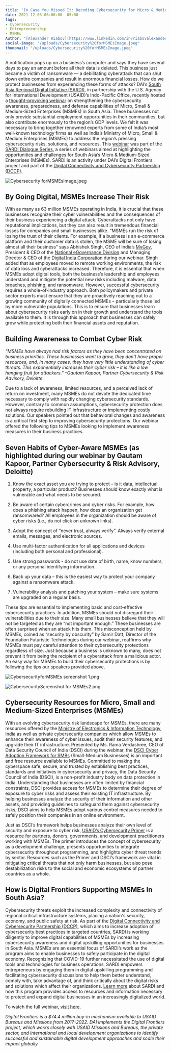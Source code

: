 ```yaml
---
title: 'In Case You Missed It: Decoding Cybersecurity for Micro & Medium-Sized Enterprises'
date: 2021-12-03 06:00:00 -05:00
tags:
- Cybersecurity
- Entrepreneurship
- MSMEs
Author: "[Alexander Riabov](https://www.linkedin.com/in/riabovalexander/)"
social-image: "/uploads/Cybersecurity%20forMSMEsImage.jpeg"
thumbnail: "/uploads/Cybersecurity%20forMSMEsImage.jpeg"
---
```


A notification pops up on a business’s computer and says they have several days to pay an amount before all their data is deleted. This business just became a victim of ransomware — a debilitating cyberattack that can shut down entire companies and result in enormous financial losses. How do we protect businesses from experiencing these forms of attacks? DAI’s [South Asia Regional Digital Initiative (SARDI),](https://www.usaid.gov/digital-development/sardi-factsheet) in partnership with the U.S. Agency for International Development (USAID)’s Indo-Pacific Office, recently hosted a [thought-provoking webinar](https://www.youtube.com/watch?v=wBywomxU6qI&t=2942s) on strengthening the cybersecurity awareness, preparedness, and defense capabilities of Micro, Small & Medium-Sized Enterprises (MSMEs) in South Asia. These businesses not only provide substantial employment opportunities in their communities, but also contribute enormously to the region’s GDP levels. We felt it was necessary to bring together renowned experts from some of India’s most well-known technology firms as well as India’s Ministry of Micro, Small & Medium Enterprises (MSMEs) to address the region’s pressing cybersecurity risks, solutions, and resources. This [webinar](https://www.youtube.com/watch?v=wBywomxU6qI&t=2942s) was part of the [SARDI Dialogue Series](https://app.livestorm.co/usaid/sardi), a series of webinars aimed at highlighting the opportunities and challenges for South Asia’s Micro & Medium-Sized Enterprises (MSMEs). SARDI is an activity under DAI’s Digital Frontiers project and part of the [Digital Connectivity and Cybersecurity Partnership (DCCP)](https://www.usaid.gov/digital-development/digital-connectivity-cybersecurity-partnership).

![Cybersecurity forMSMEsImage.jpeg](/uploads/Cybersecurity%20forMSMEsImage.jpeg)

<!--more-->

## By Going Digital, MSMEs Increase Their Risk

With as many as 63 million MSMEs operating in India, it is crucial that these businesses recognize their cyber vulnerabilities and the consequences of their business experiencing a digital attack. Cyberattacks not only have reputational implications, but they can also result in tremendous financial losses for companies and small businesses alike. “MSMEs run the risk of losing the trust of their clients. For example, if a business is an e-commerce platform and their customer data is stolen, the MSME will be sure of losing almost all their business” says Abhishek Singh, CEO of India’s [MyGov](https://www.mygov.in/covid-19/), President & CEO of the [National eGovernance Division](https://negd.gov.in/) and Managing Director & CEO of the [Digital India Corporation](https://dic.gov.in/) during our webinar. Singh added that as employees moved to remote working environments, the risk of data loss and cyberattacks increased. Therefore, it is essential that when MSMEs adopt digital tools, both the business’s leadership and employees understand and mitigate the potential new risks including malware, data breaches, phishing, and ransomware. However, successful cybersecurity requires a whole-of-industry approach. Both policymakers and private sector experts must ensure that they are proactively reaching out to a growing community of digitally connected MSMEs – particularly those led by more vulnerable populations. This is to ensure that businesses learn about cybersecurity risks early on in their growth and understand the tools available to them. It is through this approach that businesses can safely grow while protecting both their financial assets and reputation.

## Building Awareness to Combat Cyber Risk

*“MSMEs have always had risk factors as they have been concentrated on business priorities. These businesses want to grow, they don’t have proper resources, and, in many cases, they have very little understanding of cyber threats. This exponentially increases their cyber risk – it is like a low hanging fruit for attackers.” –Gautam Kapoor, Partner Cybersecurity & Risk Advisory, Deloitte.*

Due to a lack of awareness, limited resources, and a perceived lack of return on investment, many MSMEs do not devote the dedicated time necessary to comply with rapidly changing cybersecurity standards. However, contrary to common assumptions, cybersecurity protection does not always require rebuilding IT infrastructure or implementing costly solutions. Our speakers pointed out that behavioral changes and awareness is a critical first step to improving cybersecurity protections. Our webinar offered the following tips to MSMEs looking to implement awareness measures in their business practices.

## Seven Habits of Cyber-Aware MSMEs (as highlighted during our webinar by Gautam Kapoor, Partner Cybersecurity & Risk Advisory, Deloitte)

1. Know the exact asset you are trying to protect – is it data, intellectual property, a particular product? Businesses should know exactly what is vulnerable and what needs to be secured.

2. Be aware of certain cybercrimes and cyber risks. For example, how does a phishing attack happen, how does an organization get ransomwared? All employees in the organization should be aware of cyber risks (i.e., do not click on unknown links).

3. Adopt the concept of “never trust, always verify”. Always verify external emails, messages, and electronic sources.

4. Use multi-factor authentication for all applications and devices (including both personal and professional).

5. Use strong passwords - do not use date of birth, name, know numbers, or any personal identifying information.

6. Back up your data – this is the easiest way to protect your company against a ransomware attack.

7. Vulnerability analysis and patching your system – make sure systems are upgraded on a regular basis.

These tips are essential to implementing basic and cost-effective cybersecurity practices. In addition, MSMEs should not disregard their vulnerabilities due to their size. Many small businesses believe that they will not be targeted as they are “not important enough.” These businesses are often surprised when an attack hits them. This misconception held by MSMEs, coined as “security by obscurity” by Samir Datt, Director of the Foundation Futuristic Technologies during our webinar, reaffirms why MSMEs must pay careful attention to their cybersecurity protections regardless of size. Just because a business is unknown to many, does not prevent it from being the recipient of a cyberattack from a malicious actor. An easy way for MSMEs to build their cybersecurity protections is by following the tips our speakers provided above.

![CybersecurityforMSMEs screenshot 1.png](/uploads/CybersecurityforMSMEs%20screenshot%201.png)

![CybersecurityScreenshot for MSMEs2.png](/uploads/CybersecurityScreenshot%20for%20MSMEs2.png)

## Cybersecurity Resources for Micro, Small and Medium-Sized Enterprises (MSMEs)

With an evolving cybersecurity risk landscape for MSMEs, there are many resources offered by the [Ministry of Electronics & Information Technology, India](https://nielit.gov.in/content/e-learning-31) as well as private cybersecurity companies which allow MSMEs to enhance their awareness of cyber issues, audit their security features, and upgrade their IT infrastructure. Presented by Ms. Rama Verdashree, CEO of Data Security Council of India (DSCI) during the webinar, the [DSCI Cyber Adoption Framework for SMBs](https://www.dsci.in/content/dsci-cyber-adoption-framework-smbs) (Small-Medium Businesses) is an important and free resource available to MSMEs. Committed to making the cyberspace safe, secure, and trusted by establishing best practices, standards and initiatives in cybersecurity and privacy, the Data Security Council of India (DSCI), is a non-profit industry body on data protection in India. Understanding that businesses are often limited by financial constraints, DSCI provides access for MSMEs to determine their degree of exposure to cyber risks and assess their existing IT infrastructure. By helping businesses analyze the security of their information and other assets, and providing guidelines to safeguard them against cybersecurity risks, DSCI aims to help MSMEs adopt various control measures needed to safely position their companies in an online environment.

Just as DSCI’s framework helps businesses analyze their own level of security and exposure to cyber risk, [USAID’s Cybersecurity Primer](https://www.usaid.gov/sites/default/files/documents/10-26-21_EXTERNAL_CyberPrimer-CLEARED-accessible.pdf) is a resource for partners, donors, governments, and development practitioners working with MSMEs. The primer introduces the concept of cybersecurity as a development challenge, presents opportunities to integrate cybersecurity throughout programming, and highlights cyber threat trends by sector. Resources such as the Primer and DSCI’s framework are vital in mitigating critical threats that not only harm businesses, but also pose destabilization risks to the social and economic ecosystems of partner countries as a whole.

## How is Digital Frontiers Supporting MSMEs In South Asia?

Cybersecurity threats exploit the increased complexity and connectivity of regional critical infrastructure systems, placing a nation's security, economy, and public safety at risk. As part of the [Digital Connectivity and Cybersecurity Partnership (DCCP)](https://www.usaid.gov/digital-development/digital-connectivity-cybersecurity-partnership), which aims to increase adoption of cybersecurity best practices in targeted countries, SARDI is working diligently to improve digital capabilities of MSMEs by increasing cybersecurity awareness and digital upskilling opportunities for businesses in South Asia. MSMEs are an essential focus of SARDI’s work as the program aims to enable businesses to safely participate in the digital economy. Recognizing that COVID-19 further necessitated the use of digital tools and technologies for business operations, SARDI empowers entrepreneurs by engaging them in digital upskilling programming and facilitating cybersecurity discussions to help them better understand, comply with, take advantage of, and think critically about the digital risks and solutions which affect their organizations. [Learn more](https://www.usaid.gov/digital-development/sardi-factsheet) about SARDI and how this program provides access to resources and information necessary to protect and expand digital businesses in an increasingly digitalized world.

To watch the full webinar, [visit here](https://www.youtube.com/watch?v=wBywomxU6qI&t=2942s).

*Digital Frontiers is a $74.4 million buy-in mechanism available to USAID Bureaus and Missions from 2017-2022. DAI implements the Digital Frontiers project, which works closely with USAID Missions and Bureaus, the private sector, and international and local development organizations to identify successful and sustainable digital development approaches and scale their impact globally.*